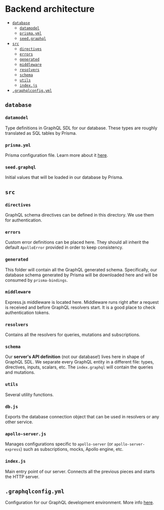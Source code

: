 # Backend architecture

- [`database`](#database)
  - [`datamodel`](#datamodel)
  - [`prisma.yml`](#prisma-yml)
  - [`seed.graphql`](#seed-graphql)
- [`src`](#src)
  - [`directives`](#directives)
  - [`errors`](#errors)
  - [`generated`](#generated)
  - [`middleware`](#middleware)
  - [`resolvers`](#resolvers)
  - [`schema`](#appconfigjs)
  - [`utils`](#utils)
  - [`index.js`](#index-js)
- [`.graphqlconfig.yml`](#graphqlconfig-yml)

## `database`

### `datamodel`

Type definitions in GraphQL SDL for our database. These types are roughly translated as SQL tables by Prisma.

### `prisma.yml`

Prisma configuration file. Learn more about it [here](https://www.prisma.io/docs/reference/service-configuration/prisma.yml/overview-and-example-foatho8aip).

### `seed.graphql`

Initial values that will be loaded in our database by Prisma.

## `src`

### `directives`

GraphQL schema directives can be defined in this directory. We use them for authentication.

### `errors`

Custom error definitions can be placed here. They should all inherit the default `ApolloError` provided in order to keep consistency.

### `generated`

This folder will contain all the GraphQL generated schema. Specifically, our database schema generated by Prisma will be downloaded here and will be consumed by `prisma-bindings`.

### `middleware`

Express.js middleware is located here. Middleware runs right after a request is received and before GraphQL resolvers start. It is a good place to check authentication tokens.

### `resolvers`

Contains all the resolvers for queries, mutations and subscriptions.

### `schema`

Our **server's API definition** (not our database!) lives here in shape of GraphQL SDL. We separate every GraphQL entity in a different file: types, directives, inputs, scalars, etc. The `index.graphql` will contain the queries and mutations.

### `utils`

Several utility functions.

### `db.js`

Exports the database connection object that can be used in resolvers or any other service.

### `apollo-server.js`

Manages configurations specific to `apollo-server` (or `apollo-server-express`) such as subscriptions, mocks, Apollo engine, etc.

### `index.js`

Main entry point of our server. Connects all the previous pieces and starts the HTTP server.

## `.graphqlconfig.yml`

Configuration for our GraphQL development environment. More info [here](https://github.com/prismagraphql/graphql-config).
